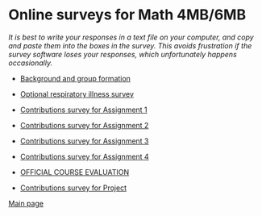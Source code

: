 # Online surveys for Math 4MB/6MB

_It is best to write your responses in a text file on your computer, and copy and paste them into the boxes in the survey.  This avoids frustration if the survey software loses your responses, which unfortunately happens occasionally._

- [Background and group formation](https://surveys.mcmaster.ca/limesurvey/index.php/698494)

- [Optional respiratory illness survey](https://surveys.mcmaster.ca/limesurvey/index.php/893454)

- [Contributions survey for Assignment 1](https://surveys.mcmaster.ca/limesurvey/index.php/651748)

- [Contributions survey for Assignment 2]()

- [Contributions survey for Assignment 3]()

- [Contributions survey for Assignment 4]()

- [OFFICIAL COURSE EVALUATION](https://evals.mcmaster.ca/)

- [Contributions survey for Project]()

[Main page](.)
